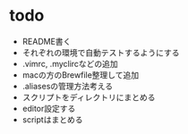 # todo

- README書く
- それぞれの環境で自動テストするようにする
- .vimrc, .myclircなどの追加
- macの方のBrewfile整理して追加
- .aliasesの管理方法考える
- スクリプトをディレクトリにまとめる
- editor設定する
- scriptはまとめる
